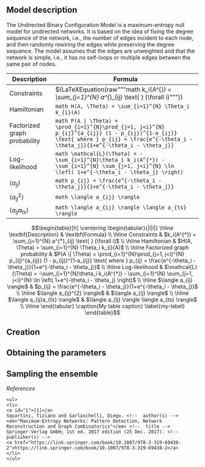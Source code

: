 ## Model description
The Undirected Binary Configuration Model is a maximum-entropy null model for undirected networks. It is based on the idea of fixing the degree sequence of the network, i.e., the number of edges incident to each node, and then randomly rewiring the edges while preserving the degree sequence. The model assumes that the edges are unweighted and that the network is simple, i.e., it has no self-loops or multiple edges between the same pair of nodes. 

| Description                   | Formula |
| --------------------------    | --------------------------------------------------------------------------------- |
| Constraints                   | $(LaTeXEquation(raw"""math k_i(A^{*}) = \sum_{j=1}^{N} a^{*}_{ij}  \text{  } (\forall i)""")) |
| Hamiltonian                   | ```math H(A, \Theta) = \sum_{i=1}^{N} \Theta_i k_{i}(A) ``` |
| Factorized graph probability  | ```math P(A \| \Theta) = \prod_{i=1}^{N}\prod_{j=1, j<i}^{N} p_{ij}^{a_{ij}} (1 - p_{ij})^{1-a_{ij}}  \text{ where } p_{ij} = \frac{e^{-\theta_i - \theta_j}}{1+e^{-\theta_i - \theta_j}}``` |
| Log-likelihood                | ```math \mathcal{L}(\Theta) = -\sum_{i=1}^{N}\theta_i k_i(A^{*}) - \sum_{i=1}^{N} \sum_{j=1, j<i}^{N} \ln \left( 1+e^{-\theta_i - \theta_j} \right) ```|
| $\langle a_{ij} \rangle$      | ```math p_{ij} = \frac{e^{-\theta_i - \theta_j}}{1+e^{-\theta_i - \theta_j}}``` |
| $\langle a_{ij}^{2} \rangle$  | ```math \langle a_{ij} \rangle``` |
| $\langle a_{ij}a_{ts} \rangle$| ```math \langle a_{ij} \rangle \langle a_{ts} \rangle``` |

```math
\begin{table}[h]
\centering
\begin{tabular}{|l|l|}
\hline
\textbf{Description} & \textbf{Formula} \\ \hline
Constraints & $k_i(A^{*}) = \sum_{j=1}^{N} a^{*}_{ij}  \text{  } (\forall i)$ \\ \hline
Hamiltonian & $H(A, \Theta) = \sum_{i=1}^{N} \Theta_i k_{i}(A)$ \\ \hline
Factorized graph probability & $P(A \| \Theta) = \prod_{i=1}^{N}\prod_{j=1, j<i}^{N} p_{ij}^{a_{ij}} (1 - p_{ij})^{1-a_{ij}}  \text{ where } p_{ij} = \frac{e^{-\theta_i - \theta_j}}{1+e^{-\theta_i - \theta_j}}$ \\ \hline
Log-likelihood & $\mathcal{L}(\Theta) = -\sum_{i=1}^{N}\theta_i k_i(A^{*}) - \sum_{i=1}^{N} \sum_{j=1, j<i}^{N} \ln \left( 1+e^{-\theta_i - \theta_j} \right)$ \\ \hline
$\langle a_{ij} \rangle$ & $p_{ij} = \frac{e^{-\theta_i - \theta_j}}{1+e^{-\theta_i - \theta_j}}$ \\ \hline
$\langle a_{ij}^{2} \rangle$ & $\langle a_{ij} \rangle$ \\ \hline
$\langle a_{ij}a_{ts} \rangle$ & $\langle a_{ij} \rangle \langle a_{ts} \rangle$ \\ \hline
\end{tabular}
\caption{My table caption}
\label{my-label}
\end{table}
```
## Creation

## Obtaining the parameters

## Sampling the ensemble



_References_

```@raw html
<ul>
<li>
<a id="1">[1]</a> 
Squartini, Tiziano and Garlaschelli, Diego. <!--  author(s) --> 
<em>"Maximum-Entropy Networks: Pattern Detection, Network Reconstruction and Graph Combinatorics"</em> <!--  title --> 
Springer-Verlag GmbH; 1st ed. 2017 edition (25 Dec. 2017). <!--  publisher(s) --> 
<a href="https://link.springer.com/book/10.1007/978-3-319-69438-2">https://link.springer.com/book/10.1007/978-3-319-69438-2</a>
</li>
</ul>
```

